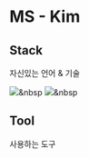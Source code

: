 # MS - Kim


## Stack
자신있는 언어 & 기술


<img src="https://img.shields.io/badge/C-#A8B9CC?style=flat-square&logo=C&logoColor=white"/></a>&nbsp 
<img src="https://img.shields.io/badge/Python-3766AB?style=flat-square&logo=Python&logoColor=white"/></a>&nbsp

## Tool
사용하는 도구
